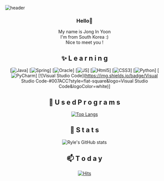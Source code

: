 <!--
**bellpp93/bellpp93** is a ✨ _special_ ✨ repository because its `README.md` (this file) appears on your GitHub profile.

Here are some ideas to get you started:

- 🔭 I’m currently working on ...
- 🌱 I’m currently learning ...
- 👯 I’m looking to collaborate on ...
- 🤔 I’m looking for help with ...
- 💬 Ask me about ...
- 📫 How to reach me: ...
- 😄 Pronouns: ...
- ⚡ Fun fact: ...
-->
![header](https://capsule-render.vercel.app/api?type=waving&color=auto&height=300&section=header&text=Ryle's%20CodeWolrd&fontSize=70)

<div align=center>

### Hello👋
  My name is Jong In Yoon<br>
  I'm from South Korea :)<br>
  Nice to meet you !

<div align=center>

  ## ✨ L e a r n i n g
  
  [![Java](https://img.shields.io/badge/Java-007396?style=flat-square&logo=Java&logoColor=white)]
  [![Spring](https://img.shields.io/badge/Spring-6DB33F?style=flat-square&logo=Spring&logoColor=white)]
  [![Oracle](https://img.shields.io/badge/Oracle-F80000?style=flat-square&logo=Oracle&logoColor=white)]
  [![JS](https://img.shields.io/badge/JavaScript-F7DF1E?style=flat-square&logo=JavaScript&logoColor=black)]
  [![Html5](https://img.shields.io/badge/Html-E34F26?style=flat-square&logo=Html5&logoColor=white)]
  [![CSS3](https://img.shields.io/badge/CSS-1572B6?style=flat-square&logo=CSS3&logoColor=white)]
  [![Python](https://img.shields.io/badge/Python-3776AB?style=flat-square&logo=Python&logoColor=white)]
  [![PyCharm](https://img.shields.io/badge/PyCharm-000000?style=flat-square&logo=PyCharm&logoColor=white)]
  [![Visual Studio Code](https://img.shields.io/badge/Visual Studio Code-#007ACC?style=flat-square&logo=Visual Studio Code&logoColor=white)]
  
<div align=center>
  
  ## 🔭 U s e d P r o g r a m s
  
  [![Top Langs](https://github-readme-stats.vercel.app/api/top-langs/?username=bellpp93&layout=compact&theme=material-palenight)](https://github.com/bellpp93/github-readme-stats)
  
<div align=center>
  
  ## 🌱 S t a t s
  
  ![Ryle's GitHub stats](https://github-readme-stats.vercel.app/api?username=bellpp93&show_icons=true&theme=material-palenight)
  
<div align=center>
  
  ## 📫 T o d a y
  
  [![Hits](https://hits.seeyoufarm.com/api/count/incr/badge.svg?url=https%3A%2F%2Fgithub.com%2Fbellpp93&count_bg=%23E03636&title_bg=%23555555&icon=&icon_color=%23E7E7E7&title=hits&edge_flat=false)](https://hits.seeyoufarm.com)
  

